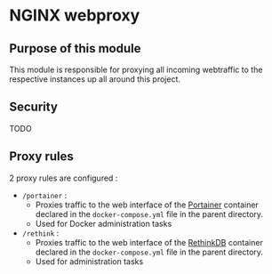 # NGINX webproxy

## Purpose of this module
This module is responsible for proxying all incoming webtraffic to the respective instances up all around this project.

## Security
TODO 

## Proxy rules
2 proxy rules are configured :
- `/portainer` : 
    - Proxies traffic to the web interface of the [Portainer](http://portainer.io/) container declared in the `docker-compose.yml` file in the parent directory.
    - Used for Docker administration tasks
- `/rethink` :
    - Proxies traffic to the web interface of the [RethinkDB](https://rethinkdb.com/) container declared in the `docker-compose.yml` file in the parent directory.
    - Used for administration tasks
